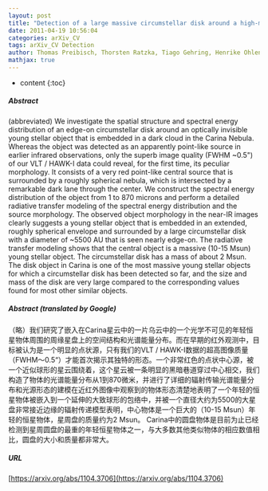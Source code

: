 ```yaml
---
layout: post
title: "Detection of a large massive circumstellar disk around a high-mass young stellar object in the Carina Nebula"
date: 2011-04-19 10:56:04
categories: arXiv_CV
tags: arXiv_CV Detection
author: Thomas Preibisch, Thorsten Ratzka, Tiago Gehring, Henrike Ohlendorf, Hans Zinnecker, Robert R. King, Mark J. McCaughrean, James R. Lewis
mathjax: true
---
```


* content
{:toc}

##### Abstract
(abbreviated) We investigate the spatial structure and spectral energy distribution of an edge-on circumstellar disk around an optically invisible young stellar object that is embedded in a dark cloud in the Carina Nebula. Whereas the object was detected as an apparently point-like source in earlier infrared observations, only the superb image quality (FWHM ~0.5") of our VLT / HAWK-I data could reveal, for the first time, its peculiar morphology. It consists of a very red point-like central source that is surrounded by a roughly spherical nebula, which is intersected by a remarkable dark lane through the center. We construct the spectral energy distribution of the object from 1 to 870 microns and perform a detailed radiative transfer modeling of the spectral energy distribution and the source morphology. The observed object morphology in the near-IR images clearly suggests a young stellar object that is embedded in an extended, roughly spherical envelope and surrounded by a large circumstellar disk with a diameter of ~5500 AU that is seen nearly edge-on. The radiative transfer modeling shows that the central object is a massive (10-15 Msun) young stellar object. The circumstellar disk has a mass of about 2 Msun. The disk object in Carina is one of the most massive young stellar objects for which a circumstellar disk has been detected so far, and the size and mass of the disk are very large compared to the corresponding values found for most other similar objects.

##### Abstract (translated by Google)
（略）我们研究了嵌入在Cari​​na星云中的一片乌云中的一个光学不可见的年轻恒星物体周围的周缘星盘上的空间结构和光谱能量分布。而在早期的红外观测中，目标被认为是一个明显的点状源，只有我们的VLT / HAWK-I数据的超高图像质量（FWHM〜0.5“）才能首次揭示其独特的形态。一个非常红色的点状中心源，被一个近似球形的星云围绕着，这个星云被一条明显的黑暗巷道穿过中心相交，我们构造了物体的光谱能量分布从1到870微米，并进行了详细的辐射传输光谱能量分布和光源形态的建模在近红外图像中观察到的物体形态清楚地表明了一个年轻的恒星物体被嵌入到一个延伸的大致球形的包络中，并被一个直径大约为5500的大星盘非常接近边缘的辐射传递模型表明，中心物体是一个巨大的（10-15 Msun）年轻的恒星物体，星周盘的质量约为2 Msun。 Carina中的圆盘物体是目前为止已经检测到星周圆盘的最重的年轻恒星物体之一，与大多数其他类似物体的相应数值相比，圆盘的大小和质量都非常大。

##### URL
[https://arxiv.org/abs/1104.3706](https://arxiv.org/abs/1104.3706)

